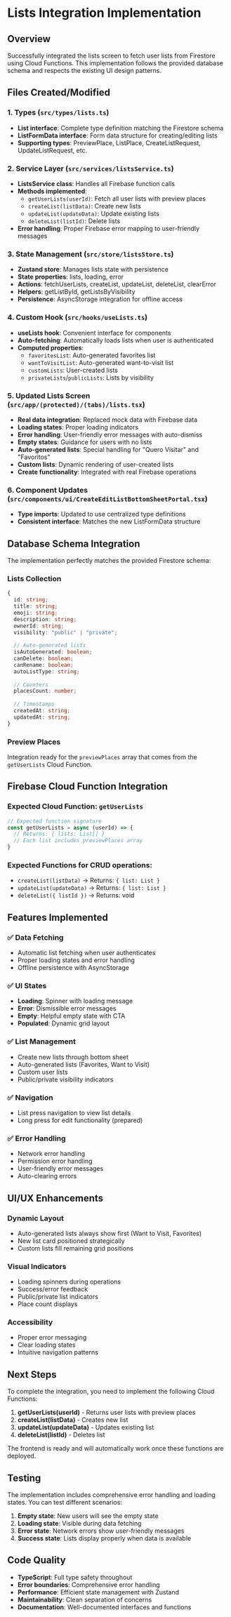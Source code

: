 # Lists Integration Implementation

## Overview

Successfully integrated the lists screen to fetch user lists from Firestore using Cloud Functions. This implementation follows the provided database schema and respects the existing UI design patterns.

## Files Created/Modified

### 1. Types (`src/types/lists.ts`)
- **List interface**: Complete type definition matching the Firestore schema
- **ListFormData interface**: Form data structure for creating/editing lists
- **Supporting types**: PreviewPlace, ListPlace, CreateListRequest, UpdateListRequest, etc.

### 2. Service Layer (`src/services/listsService.ts`)
- **ListsService class**: Handles all Firebase function calls
- **Methods implemented**:
  - `getUserLists(userId)`: Fetch all user lists with preview places
  - `createList(listData)`: Create new lists
  - `updateList(updateData)`: Update existing lists
  - `deleteList(listId)`: Delete lists
- **Error handling**: Proper Firebase error mapping to user-friendly messages

### 3. State Management (`src/store/listsStore.ts`)
- **Zustand store**: Manages lists state with persistence
- **State properties**: lists, loading, error
- **Actions**: fetchUserLists, createList, updateList, deleteList, clearError
- **Helpers**: getListById, getListsByVisibility
- **Persistence**: AsyncStorage integration for offline access

### 4. Custom Hook (`src/hooks/useLists.ts`)
- **useLists hook**: Convenient interface for components
- **Auto-fetching**: Automatically loads lists when user is authenticated
- **Computed properties**: 
  - `favoritesList`: Auto-generated favorites list
  - `wantToVisitList`: Auto-generated want-to-visit list
  - `customLists`: User-created lists
  - `privateLists`/`publicLists`: Lists by visibility

### 5. Updated Lists Screen (`src/app/(protected)/(tabs)/lists.tsx`)
- **Real data integration**: Replaced mock data with Firebase data
- **Loading states**: Proper loading indicators
- **Error handling**: User-friendly error messages with auto-dismiss
- **Empty states**: Guidance for users with no lists
- **Auto-generated lists**: Special handling for "Quero Visitar" and "Favoritos"
- **Custom lists**: Dynamic rendering of user-created lists
- **Create functionality**: Integrated with real Firebase operations

### 6. Component Updates (`src/components/ui/CreateEditListBottomSheetPortal.tsx`)
- **Type imports**: Updated to use centralized type definitions
- **Consistent interface**: Matches the new ListFormData structure

## Database Schema Integration

The implementation perfectly matches the provided Firestore schema:

### Lists Collection
```typescript
{
  id: string;
  title: string;
  emoji: string; 
  description: string;
  ownerId: string;
  visibility: "public" | "private";
  
  // Auto-generated lists
  isAutoGenerated: boolean;
  canDelete: boolean;
  canRename: boolean;
  autoListType: string;
  
  // Counters
  placesCount: number;
  
  // Timestamps
  createdAt: string;
  updatedAt: string;
}
```

### Preview Places
Integration ready for the `previewPlaces` array that comes from the `getUserLists` Cloud Function.

## Firebase Cloud Function Integration

### Expected Cloud Function: `getUserLists`
```javascript
// Expected function signature
const getUserLists = async (userId) => {
  // Returns: { lists: List[] }
  // Each list includes previewPlaces array
}
```

### Expected Functions for CRUD operations:
- `createList(listData)` → Returns: `{ list: List }`
- `updateList(updateData)` → Returns: `{ list: List }`
- `deleteList({ listId })` → Returns: void

## Features Implemented

### ✅ Data Fetching
- Automatic list fetching when user authenticates
- Proper loading states and error handling
- Offline persistence with AsyncStorage

### ✅ UI States
- **Loading**: Spinner with loading message
- **Error**: Dismissible error messages
- **Empty**: Helpful empty state with CTA
- **Populated**: Dynamic grid layout

### ✅ List Management
- Create new lists through bottom sheet
- Auto-generated lists (Favorites, Want to Visit)
- Custom user lists
- Public/private visibility indicators

### ✅ Navigation
- List press navigation to view list details
- Long press for edit functionality (prepared)

### ✅ Error Handling
- Network error handling
- Permission error handling
- User-friendly error messages
- Auto-clearing errors

## UI/UX Enhancements

### Dynamic Layout
- Auto-generated lists always show first (Want to Visit, Favorites)
- New list card positioned strategically
- Custom lists fill remaining grid positions

### Visual Indicators
- Loading spinners during operations
- Success/error feedback
- Public/private list indicators
- Place count displays

### Accessibility
- Proper error messaging
- Clear loading states
- Intuitive navigation patterns

## Next Steps

To complete the integration, you need to implement the following Cloud Functions:

1. **getUserLists(userId)** - Returns user lists with preview places
2. **createList(listData)** - Creates new list
3. **updateList(updateData)** - Updates existing list  
4. **deleteList(listId)** - Deletes list

The frontend is ready and will automatically work once these functions are deployed.

## Testing

The implementation includes comprehensive error handling and loading states. You can test different scenarios:

1. **Empty state**: New users will see the empty state
2. **Loading state**: Visible during data fetching
3. **Error state**: Network errors show user-friendly messages
4. **Success state**: Lists display properly when data is available

## Code Quality

- **TypeScript**: Full type safety throughout
- **Error boundaries**: Comprehensive error handling
- **Performance**: Efficient state management with Zustand
- **Maintainability**: Clean separation of concerns
- **Documentation**: Well-documented interfaces and functions
